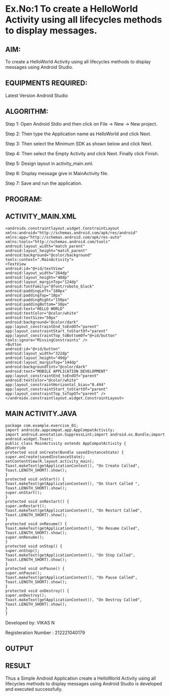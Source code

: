# Ex.No:1 To create a HelloWorld Activity using all lifecycles methods to display messages.


## AIM:

To create a HelloWorld Activity using all lifecycles methods to display messages using Android Studio.

## EQUIPMENTS REQUIRED:

Latest Version Android Studio

## ALGORITHM:

Step 1: Open Android Stdio and then click on File -> New -> New project.

Step 2: Then type the Application name as HelloWorld and click Next. 

Step 3: Then select the Minimum SDK as shown below and click Next.

Step 4: Then select the Empty Activity and click Next. Finally click Finish.

Step 5: Design layout in activity_main.xml.

Step 6: Display message give in MainActivity file.

Step 7: Save and run the application.

## PROGRAM:
## ACTIVITY_MAIN.XML
    <androidx.constraintlayout.widget.ConstraintLayout
    xmlns:android="http://schemas.android.com/apk/res/android"
    xmlns:app="http://schemas.android.com/apk/res-auto"
    xmlns:tools="http://schemas.android.com/tools"
    android:layout_width="match_parent"
    android:layout_height="match_parent"
    android:background="@color/background"
    tools:context=".MainActivity">
    <TextView
    android:id="@+id/textView"
    android:layout_width="264dp"
    android:layout_height="40dp"
    android:layout_marginTop="124dp"
    android:fontFamily="@font/roboto_black"
    android:paddingLeft="180px"
    android:paddingTop="10px"
    android:paddingRight="150px"
    android:paddingBottom="10px"
    android:text="HELLO WORLD"
    android:textColor="@color/white"
    android:textSize="50px"
    android:background="@color/dark"
    app:layout_constraintEnd_toEndOf="parent"
    app:layout_constraintStart_toStartOf="parent"
    app:layout_constraintTop_toBottomOf="@+id/button"
    tools:ignore="MissingConstraints" />
    <Button
    android:id="@+id/button"
    android:layout_width="322dp"
    android:layout_height="49dp"
    android:layout_marginTop="144dp"
    android:backgroundTint="@color/dark"
    android:text="MOBILE APPLICATION DEVELOPMENT"
    app:layout_constraintEnd_toEndOf="parent"
    android:textColor="@color/white"
    app:layout_constraintHorizontal_bias="0.494"
    app:layout_constraintStart_toStartOf="parent"
    app:layout_constraintTop_toTopOf="parent" />
    </androidx.constraintlayout.widget.ConstraintLayout>
    
## MAIN ACTIVITY.JAVA
    package com.example.exercise_01;
    import androidx.appcompat.app.AppCompatActivity;
    import android.annotation.SuppressLint;import android.os.Bundle;import 
    android.widget.Toast;
    public class MainActivity extends AppCompatActivity {
    @Override
    protected void onCreate(Bundle savedInstanceState) {
    super.onCreate(savedInstanceState);
    setContentView(R.layout.activity_main);
    Toast.makeText(getApplicationContext(), "On Create Called",
    Toast.LENGTH_SHORT).show();
    }
    protected void onStart() {
    Toast.makeText(getApplicationContext(), "On Start Called ",
    Toast.LENGTH_SHORT).show();
    super.onStart();
    }
    protected void onRestart() {
    super.onRestart();
    Toast.makeText(getApplicationContext(), "On Restart Called",
    Toast.LENGTH_SHORT).show();
    }
    protected void onResume() {
    Toast.makeText(getApplicationContext(), "On Resume Called",
    Toast.LENGTH_SHORT).show();
    super.onResume();
    }
    protected void onStop() {
    super.onStop();
    Toast.makeText(getApplicationContext(), "On Stop Called",
    Toast.LENGTH_SHORT).show();
    }
    protected void onPause() {
    super.onPause();
    Toast.makeText(getApplicationContext(), "On Pause Called",
    Toast.LENGTH_SHORT).show();
    }
    protected void onDestroy() {
    super.onDestroy();
    Toast.makeText(getApplicationContext(), "On Destroy Called",
    Toast.LENGTH_SHORT).show();
    }
    }


Developed by: VIKAS N

Registeration Number : 212221040179

## OUTPUT




## RESULT
Thus a Simple Android Application create a HelloWorld Activity using all lifecycles methods to display messages using Android Studio is developed and executed successfully.
